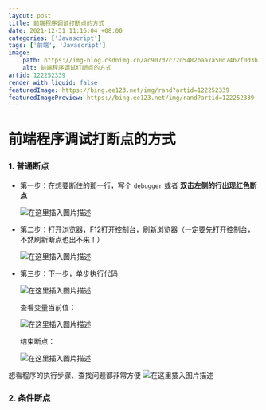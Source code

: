 ```yaml
---
layout: post
title: 前端程序调试打断点的方式
date: 2021-12-31 11:16:04 +08:00
categories: ['Javascript']
tags: ['前端', 'Javascript']
image:
    path: https://img-blog.csdnimg.cn/ac907d7c72d5482baa7a50d74b7f0d3b.png?x-oss-process&#61;image/watermark,type_d3F5LXplbmhlaQ,shadow_50,text_Q1NETiBA5LiN6IO95oeS6bit,size_14,color_FFFFFF,t_70,g_se,x_16#pic_center
    alt: 前端程序调试打断点的方式
artid: 122252339
render_with_liquid: false
featuredImage: https://bing.ee123.net/img/rand?artid=122252339
featuredImagePreview: https://bing.ee123.net/img/rand?artid=122252339
---
```


# 前端程序调试打断点的方式

### 1. 普通断点

* 第一步：在想要断住的那一行，写个
  `debugger`
  或者
  **双击左侧的行出现红色断点**
    
  ![在这里插入图片描述](https://i-blog.csdnimg.cn/blog_migrate/5f487c1c9f45cc807070e6410b2ad6db.png#pic_center)
* 第二步：打开浏览器，F12打开控制台，刷新浏览器（一定要先打开控制台，不然刷新断点也出不来！）
    
  ![在这里插入图片描述](https://i-blog.csdnimg.cn/blog_migrate/95cb7d626ffe4eebd49ab45133f25b67.png#pic_center)
* 第三步：下一步，单步执行代码
    
  ![在这里插入图片描述](https://i-blog.csdnimg.cn/blog_migrate/fc035db8581e7832ac747dd62922dbbc.png#pic_center)
    
  查看变量当前值：
    
  ![在这里插入图片描述](https://i-blog.csdnimg.cn/blog_migrate/b91ed88d7f0d7b5248e27c91eccf2b64.png#pic_center)
    
  结束断点：
    
  ![在这里插入图片描述](https://i-blog.csdnimg.cn/blog_migrate/00e0fb9f22a9579d903ce951f73fa2d8.png#pic_center)

想看程序的执行步骤、查找问题都非常方便
![在这里插入图片描述](https://i-blog.csdnimg.cn/blog_migrate/6b526de571ef20207c9294db4067a337.png#pic_center)

### 2. 条件断点